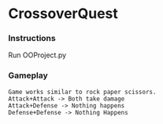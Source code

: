 # CrossoverQuest

### Instructions
Run OOProject.py

### Gameplay
```
Game works similar to rock paper scissors.
Attack+Attack -> Both take damage
Attack+Defense -> Nothing happens
Defense+Defense -> Nothing Happens
```
